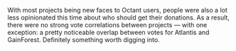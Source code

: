 
With most projects being new faces to Octant users, people were also a lot less opinionated this time about who should get their donations. As a result, there were no strong vote correlations between projects — with one exception: a pretty noticeable overlap between votes for Atlantis and GainForest. Definitely something worth digging into.